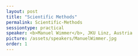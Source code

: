 ```yaml
---
layout: post
title: "Scientific Methods"
permalink: Scientific-Methods
sessiontype: practical
speaker: <b>Manuel Wimmer</b>, JKU Linz, Austria
picture: /assets/speakers/ManuelWimmer.jpg
order: 1
---
```

